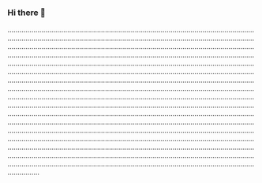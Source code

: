 ### Hi there 👋

............................................................................................................................................................................................................................................................................................................................................................................................................................................................................................................................................................................................................................................................................................................................................................................................................................................................................................................................................................................................................................................................................................................................................................................................................................................................................................................................................................................................................................................................................................................................................................................................................................................................................................................................................................................................................................................................................................................................................................................................................................................................................................................................................................................................................